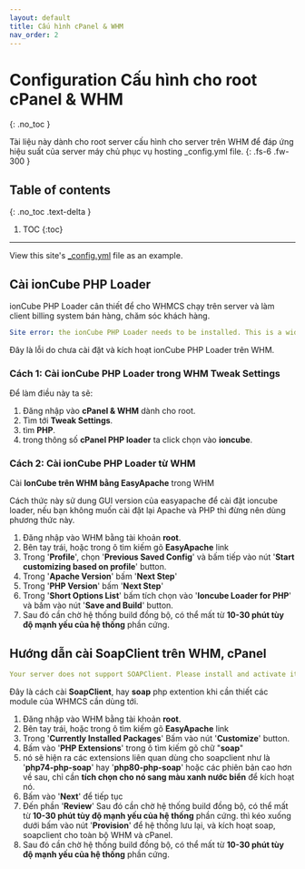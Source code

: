 ```yaml
---
layout: default
title: Cấu hình cPanel & WHM
nav_order: 2
---
```


# Configuration Cấu hình cho root cPanel & WHM
{: .no_toc }

Tài liệu này dành cho root server cấu hình cho server trên WHM để đáp ứng hiệu suất của server máy chủ phục vụ hosting \_config.yml file.
{: .fs-6 .fw-300 }

## Table of contents
{: .no_toc .text-delta }

1. TOC
{:toc}

---

View this site's [\_config.yml](https://github.com/just-the-docs/just-the-docs/tree/main/_config.yml) file as an example.

## Cài ionCube PHP Loader

ionCube PHP Loader cân thiết để cho WHMCS chạy trên server và làm client billing system bán hàng, chăm sóc khách hàng.


```yaml
Site error: the ionCube PHP Loader needs to be installed. This is a widely used PHP extension for running ionCube protected PHP code, website security and malware blocking. Please visit get-loader.ioncube.com for install assistance.
```
Đây là lỗi do chưa cài đặt và kích hoạt ionCube PHP Loader trên WHM.

### Cách 1: Cài ionCube PHP Loader trong WHM Tweak Settings

Để làm điều này ta sẽ:
1. Đăng nhập vào **cPanel & WHM** dành cho root.
2. Tìm tới **Tweak Settings**.
3. tìm **PHP**.
4. trong thông số **cPanel PHP loader** ta click chọn vào **ioncube**.

### Cách 2: Cài ionCube PHP Loader từ WHM 

Cài **IonCube trên WHM bằng EasyApache** trong WHM

Cách thức này sử dung GUI version của easyapache để cài đặt ioncube loader, nếu bạn không muốn cài đặt lại Apache và PHP thì đừng nên dùng phương thức này.

1. Đăng nhập vào WHM bằng tài khoản **root**.
2. Bên tay trái, hoặc trong ô tìm kiếm gõ **EasyApache** link
3. Trong '**Profile**', chọn '**Previous Saved Config**' và bấm tiếp vào nút '**Start customizing based on profile**' button.
4. Trong '**Apache Version**' bấm '**Next Step**'
5. Trong '**PHP Version**' bấm '**Next Step**'
6. Trong '**Short Options List**' bấm tích chọn vào '**Ioncube Loader for PHP**' và bấm vào nút '**Save and Build**' button.
7. Sau đó cần chờ hệ thống build đồng bộ, có thể mất từ **10-30 phút tùy độ mạnh yếu của hệ thống** phần cứng.

## Hướng dẫn cài SoapClient trên WHM, cPanel
```yaml
Your server does not support SOAPClient. Please install and activate it 
```
Đây là cách cài **SoapClient**, hay **soap** php extention khi cần thiết các module của WHMCS cần dùng tới.

1. Đăng nhập vào WHM bằng tài khoản **root**.
2. Bên tay trái, hoặc trong ô tìm kiếm gõ **EasyApache** link
3. Trong '**Currently Installed Packages**' Bấm vào nút '**Customize**' button.
4. Bấm vào '**PHP Extensions**' trong ô tìm kiếm gõ chữ "**soap**"
5. nó sẽ hiện ra các extensions liên quan dùng cho soapclient như là '**php74-php-soap**' hay '**php80-php-soap**' hoặc các phiên bản cao hơn về sau, chỉ cần **tích chọn cho nó sang màu xanh nước biển** để kích hoạt nó.
6. Bấm vào '**Next**' để tiếp tục
7. Đến phần '**Review**' Sau đó cần chờ hệ thống build đồng bộ, có thể mất từ **10-30 phút tùy độ mạnh yếu của hệ thống** phần cứng. thì kéo xuống dưới bấm vào nút '**Provision**' để hệ thống lưu lại, và kích hoạt soap, soapclient cho toàn bộ WHM và cPanel.
8. Sau đó cần chờ hệ thống build đồng bộ, có thể mất từ **10-30 phút tùy độ mạnh yếu của hệ thống** phần cứng.
